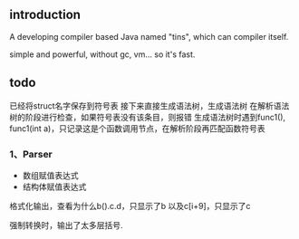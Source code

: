 ## introduction
A developing compiler based Java named "tins", which can compiler itself.

simple and powerful, without gc, vm... so it's fast.

## todo
已经将struct名字保存到符号表
接下来直接生成语法树，生成语法树
在解析语法树的阶段进行检查，如果符号表没有该条目，则报错
生成语法树时遇到func1(), func1(int a)，只记录这是个函数调用节点，在解析阶段再匹配函数符号表
### 1、Parser
- 数组赋值表达式
- 结构体赋值表达式

格式化输出，查看为什么b().c.d，只显示了b
以及c[i+9]，只显示了c

强制转换时，输出了太多层括号.